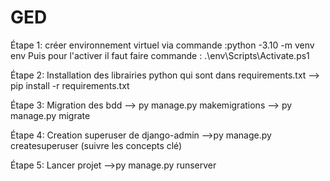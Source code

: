 # GED

Étape 1:  créer environnement virtuel via commande :python -3.10 -m venv env 
          Puis pour l'activer il faut faire commande : .\env\Scripts\Activate.ps1

Étape 2:  Installation des librairies python qui sont dans requirements.txt 
          --> pip install -r requirements.txt

Étape 3:  Migration des bdd 
          --> py manage.py makemigrations
          --> py manage.py migrate

Étape 4:  Creation superuser de django-admin
          -->py manage.py createsuperuser (suivre les concepts clé)


Étape 5:  Lancer projet
          -->py manage.py runserver
